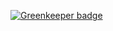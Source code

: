 
[![Greenkeeper badge](https://badges.greenkeeper.io/rosslh/WTFormat.svg)](https://greenkeeper.io/)
